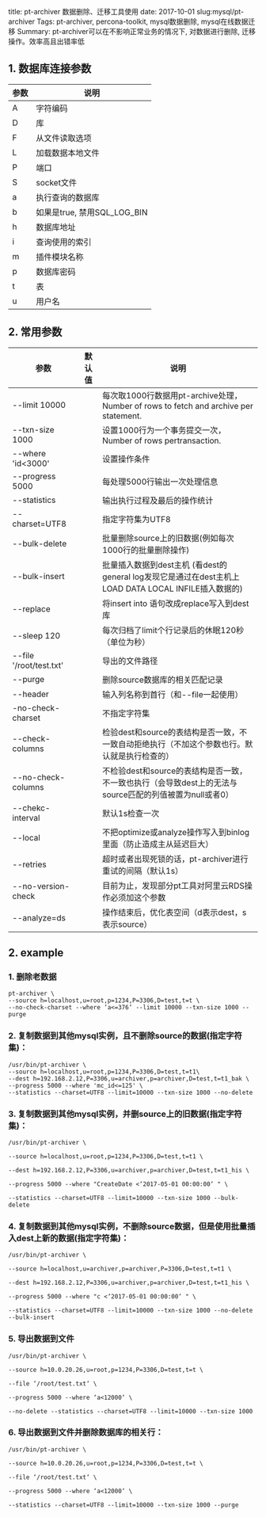 title: pt-archiver 数据删除、迁移工具使用
date: 2017-10-01
slug:mysql/pt-archiver
Tags: pt-archiver, percona-toolkit, mysql数据删除, mysql在线数据迁移
Summary: pt-archiver可以在不影响正常业务的情况下, 对数据进行删除, 迁移操作。效率高且出错率低

## 1. 数据库连接参数
|参数|说明|
| - | - |
| A | 字符编码|
| D | 库 |
| F | 从文件读取选项 |
| L | 加载数据本地文件 |
| P | 端口 |
| S | socket文件 |
| a | 执行查询的数据库 |
| b | 如果是true, 禁用SQL_LOG_BIN |
| h | 数据库地址 |
| i | 查询使用的索引 |
| m | 插件模块名称 |
| p | 数据库密码 |
| t | 表 |
| u | 用户名 |

## 2. 常用参数
|参数|默认值|说明|
| -| -| -|
|--limit 10000||每次取1000行数据用pt-archive处理，Number of rows to fetch and archive per statement.|
|--txn-size  1000 || 设置1000行为一个事务提交一次，Number of rows pertransaction.|
|--where 'id<3000' | |设置操作条件|
|--progress 5000 | | 每处理5000行输出一次处理信息|
| --statistics | | 输出执行过程及最后的操作统计|
|--charset=UTF8 | | 指定字符集为UTF8|
|--bulk-delete| | 批量删除source上的旧数据(例如每次1000行的批量删除操作) |
|--bulk-insert | | 批量插入数据到dest主机 (看dest的general log发现它是通过在dest主机上LOAD DATA LOCAL INFILE插入数据的)
|--replace | | 将insert into 语句改成replace写入到dest库|
|--sleep 120 | | 每次归档了limit个行记录后的休眠120秒（单位为秒）|
|--file '/root/test.txt'| | 导出的文件路径|
|--purge | | 删除source数据库的相关匹配记录|
|--header | | 输入列名称到首行（和--file一起使用）|
|-no-check-charset | | 不指定字符集|
|--check-columns | | 检验dest和source的表结构是否一致，不一致自动拒绝执行（不加这个参数也行。默认就是执行检查的）|
|--no-check-columns | | 不检验dest和source的表结构是否一致，不一致也执行（会导致dest上的无法与source匹配的列值被置为null或者0）|
|--chekc-interval  | | 默认1s检查一次|
|--local | | 不把optimize或analyze操作写入到binlog里面（防止造成主从延迟巨大）|
|--retries | | 超时或者出现死锁的话，pt-archiver进行重试的间隔（默认1s）|
|--no-version-check| | 目前为止，发现部分pt工具对阿里云RDS操作必须加这个参数|
|--analyze=ds| | 操作结束后，优化表空间（d表示dest，s表示source）|

## 2. example
### 1. 删除老数据
```
pt-archiver \
--source h=localhost,u=root,p=1234,P=3306,D=test,t=t \
--no-check-charset --where ‘a<=376‘ --limit 10000 --txn-size 1000 --purge
```

### 2. 复制数据到其他mysql实例，且不删除source的数据(指定字符集)：
```
/usr/bin/pt-archiver \
--source h=localhost,u=root,p=1234,P=3306,D=test,t=t1\
--dest h=192.168.2.12,P=3306,u=archiver,p=archiver,D=test,t=t1_bak \
--progress 5000 --where 'mc_id<=125' \
--statistics --charset=UTF8 --limit=10000 --txn-size 1000 --no-delete
```

### 3. 复制数据到其他mysql实例，并删source上的旧数据(指定字符集)：
```
/usr/bin/pt-archiver \

--source h=localhost,u=root,p=1234,P=3306,D=test,t=t1 \

--dest h=192.168.2.12,P=3306,u=archiver,p=archiver,D=test,t=t1_his \

--progress 5000 --where "CreateDate <‘2017-05-01 00:00:00‘ " \

--statistics --charset=UTF8 --limit=10000 --txn-size 1000 --bulk-delete
```

### 4. 复制数据到其他mysql实例，不删除source数据，但是使用批量插入dest上新的数据(指定字符集)：
```
/usr/bin/pt-archiver \

--source h=localhost,u=archiver,p=archiver,P=3306,D=test,t=t1 \

--dest h=192.168.2.12,P=3306,u=archiver,p=archiver,D=test,t=t1_his \

--progress 5000 --where "c <‘2017-05-01 00:00:00‘ " \

--statistics --charset=UTF8 --limit=10000 --txn-size 1000 --no-delete  --bulk-insert
```

### 5. 导出数据到文件
```
/usr/bin/pt-archiver \

--source h=10.0.20.26,u=root,p=1234,P=3306,D=test,t=t \

--file ‘/root/test.txt‘ \

--progress 5000 --where ‘a<12000‘ \

--no-delete --statistics --charset=UTF8 --limit=10000 --txn-size 1000
```

### 6. 导出数据到文件并删除数据库的相关行：
```
/usr/bin/pt-archiver \

--source h=10.0.20.26,u=root,p=1234,P=3306,D=test,t=t \

--file ‘/root/test.txt‘ \

--progress 5000 --where ‘a<12000‘ \

--statistics --charset=UTF8 --limit=10000 --txn-size 1000 --purge
```
